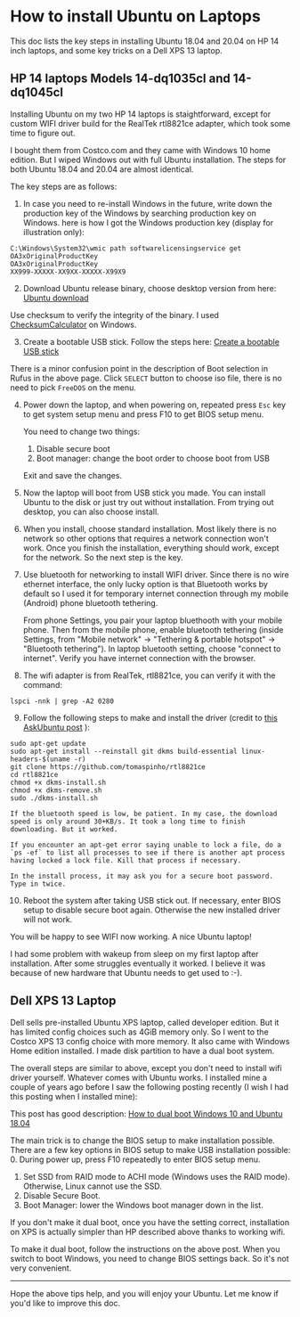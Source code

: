 # How to install Ubuntu on Laptops

This doc lists the key steps in installing Ubuntu 18.04 and 20.04 on HP 14 inch laptops, and some key tricks on a Dell XPS 13 laptop.

## HP 14 laptops Models 14-dq1035cl and 14-dq1045cl

Installing Ubuntu on my two HP 14 laptops is staightforward, except for custom WIFI driver build for the RealTek rtl8821ce adapter, which took some time to figure out.

I bought them from Costco.com and they came with Windows 10 home edition. But I wiped Windows out with full Ubuntu installation.
The steps for both Ubuntu 18.04 and 20.04 are almost identical.

The key steps are as follows:

1. In case you need to re-install Windows in the future, write down the production key of the Windows by searching production key on Windows.
here is how I got the Windows production key (display for illustration only):
```
C:\Windows\System32\wmic path softwarelicensingservice get OA3xOriginalProductKey
OA3xOriginalProductKey
XX999-XXXXX-XX9XX-XXXXX-X99X9
```

2. Download Ubuntu release binary, choose desktop version from here: [Ubuntu download](https://ubuntu.com/download/desktop)

  Use checksum to verify the integrity of the binary. I used [ChecksumCalculator](http://www.tucows.com/preview/1477381/Checksum-Calculator) on Windows.

3. Create a bootable USB stick. Follow the steps here: [Create a bootable USB stick](https://ubuntu.com/tutorials/tutorial-create-a-usb-stick-on-windows#1-overview)

 There is a minor confusion point in the description of Boot selection in Rufus in the above page. Click `SELECT` button to choose iso file, there is no need to pick `FreeDOS` on the menu.

4. Power down the laptop, and when powering on, repeated press `Esc` key to get system setup menu and press F10 to get BIOS setup menu.

   You need to change two things:

   1. Disable secure boot
   2. Boot manager: change the boot order to choose boot from USB

   Exit and save the changes.

5. Now the laptop will boot from USB stick you made. You can install Ubuntu to the disk or just try out without installation. From trying out desktop,
you can also choose install.

6. When you install, choose standard installation. Most likely there is no network so other options that requires a network connection won't work. Once you finish the installation, everything should work, except for the network. So the next step is the key.

7. Use bluetooth for networking to install WIFI driver. Since there is no wire ethernet interface, the only lucky option is that Bluetooth works by default so I used it for temporary internet connection through my mobile (Android) phone bluetooth tethering.

   From phone Settings, you pair your laptop bluethooth with your mobile phone. Then from the mobile phone, enable bluetooth tethering (inside Settings, from "Mobile network" -> "Tethering & portable hotspot" -> "Bluetooth tethering"). In laptop bluetooth setting, choose "connect to internet". Verify you have internet connection with the browser.

8. The wifi adapter is from RealTek, rtl8821ce, you can verify it with the command:
```
lspci -nnk | grep -A2 0280
```

9. Follow the following steps to make and install the driver (credit to [this AskUbuntu post](https://askubuntu.com/questions/1071299/how-to-install-wi-fi-driver-for-realtek-rtl8821ce-on-ubuntu-18-04) ):
```
sudo apt-get update
sudo apt-get install --reinstall git dkms build-essential linux-headers-$(uname -r)
git clone https://github.com/tomaspinho/rtl8821ce
cd rtl8821ce
chmod +x dkms-install.sh
chmod +x dkms-remove.sh
sudo ./dkms-install.sh
```
    If the bluetooth speed is low, be patient. In my case, the download speed is only around 30+KB/s. It took a long time to finish downloading. But it worked.

    If you encounter an apt-get error saying unable to lock a file, do a `ps -ef` to list all processes to see if there is another apt process having locked a lock file. Kill that process if necessary.

    In the install process, it may ask you for a secure boot password. Type in twice.

10. Reboot the system after taking USB stick out. If necessary, enter BIOS setup to disable secure boot again. Otherwise the new installed driver will not work.

You will be happy to see WIFI now working. A nice Ubuntu laptop!

I had some problem with wakeup from sleep on my first laptop after installation. After some struggles eventually it worked.
I believe it was because of new hardware that Ubuntu needs to get used to :-).

## Dell XPS 13 Laptop

Dell sells pre-installed Ubuntu XPS laptop, called developer edition. But it has limited config choices such as 4GiB memory only. So I went to
the Costco XPS 13 config choice with more memory. It also came with Windows Home edition installed. I made disk partition to have a dual boot system.

The overall steps are similar to above, except you don't need to install wifi driver yourself. Whatever comes with Ubuntu works.
I installed mine a couple of years ago before I saw the following posting recently (I wish I had this posting when I installed mine):

This post has good description: [How to dual boot Windows 10 and Ubuntu 18.04](https://medium.com/@pwaterz/how-to-dual-boot-windows-10-and-ubuntu-18-04-on-the-15-inch-dell-xps-9570-with-nvidia-1050ti-gpu-4b9a2901493d)

The main trick is to change the BIOS setup to make installation possible. There are a few key options in BIOS setup to make USB installation possible:
0. During power up, press F10 repeatedly to enter BIOS setup menu.
1. Set SSD from RAID mode to ACHI mode (Windows uses the RAID mode). Otherwise, Linux cannot use the SSD.
2. Disable Secure Boot.
3. Boot Manager: lower the Windows boot manager down in the list.

If you don't make it dual boot, once you have the setting correct, installation on XPS is actually simpler than HP described above thanks to working wifi.

To make it dual boot, follow the instructions on the above post. When you switch to boot Windows, you need to change BIOS settings back. So it's not very convenient.

----
Hope the above tips help, and you will enjoy your Ubuntu. Let me know if you'd like to improve this doc.

